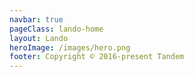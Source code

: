 ```yaml
---
navbar: true
pageClass: lando-home
layout: Lando
heroImage: /images/hero.png
footer: Copyright © 2016-present Tandem
---
```

